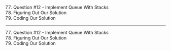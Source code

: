 77. Question #12 - Implement Queue With Stacks
78. Figuring Out Our Solution
79. Coding Our Solution

---

77. Question #12 - Implement Queue With Stacks
78. Figuring Out Our Solution
79. Coding Our Solution
